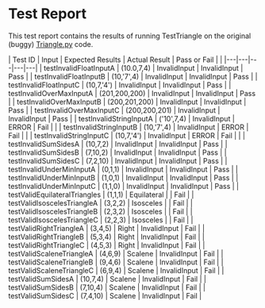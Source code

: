 # Test Report
This test report contains the results of running TestTriangle on the original (buggy) [Triangle.py](../Triangle.py) code.

| Test ID | Input | Expected Results | Actual Result | Pass or Fail | |
|---|---|---|---|---|
| testInvalidFloatInputA | (10.0,7,4) | InvalidInput | InvalidInput | Pass |
| testInvalidFloatInputB | (10,'7',4) |  InvalidInput | InvalidInput  | Pass |
| testInvalidFloatInputC | (10,7,'4') |  InvalidInput | InvalidInput  | Pass |
| testInvalidOverMaxInputA | (201,200,200) |  InvalidInput | InvalidInput  | Pass |
| testInvalidOverMaxInputB | (200,201,200) |  InvalidInput | InvalidInput  | Pass |
| testInvalidOverMaxInputC | (200,200,201) |  InvalidInput | InvalidInput  | Pass |
| testInvalidStringInputA | ('10',7,4) | InvalidInput | ERROR | Fail | |
| testInvalidStringInputB | (10,'7',4) | InvalidInput | ERROR | Fail | |
| testInvalidStringInputC | (10,7,'4') | InvalidInput | ERROR | Fail | |
| testInvalidSumSidesA | (10,7,2) |  InvalidInput | InvalidInput  | Pass |
| testInvalidSumSidesB | (7,10,2) |  InvalidInput | InvalidInput  | Pass |
| testInvalidSumSidesC | (7,2,10) |  InvalidInput | InvalidInput  | Pass |
| testInvalidUnderMinInputA | (0,1,1) |  InvalidInput | InvalidInput  | Pass |
| testInvalidUnderMinInputB | (1,0,1) |  InvalidInput | InvalidInput  | Pass |
| testInvalidUnderMinInputC | (1,1,0) |  InvalidInput | InvalidInput  | Pass |
| testValidEquilateralTriangles | (1,1,1) | Equilateral |  | Fail |
| testValidIsoscelesTriangleA | (3,2,2) | Isosceles |  | Fail |
| testValidIsoscelesTriangleB | (2,3,2) | Isosceles |  | Fail |
| testValidIsoscelesTriangleC | (2,2,3) | Isosceles |  | Fail |
| testValidRightTriangleA | (3,4,5) | Right | InvalidInput | Fail |
| testValidRightTriangleB | (5,3,4) | Right | InvalidInput | Fail |
| testValidRightTriangleC | (4,5,3) | Right | InvalidInput | Fail |
| testValidScaleneTriangleA | (4,6,9) | Scalene | InvalidInput | Fail |
| testValidScaleneTriangleB | (9,4,6) | Scalene | InvalidInput | Fail |
| testValidScaleneTriangleC | (6,9,4) | Scalene | InvalidInput | Fail |
| testValidSumSidesA | (10,7,4) | Scalene | InvalidInput | Fail |
| testValidSumSidesB | (7,10,4) | Scalene | InvalidInput | Fail |
| testValidSumSidesC | (7,4,10) | Scalene | InvalidInput | Fail |
